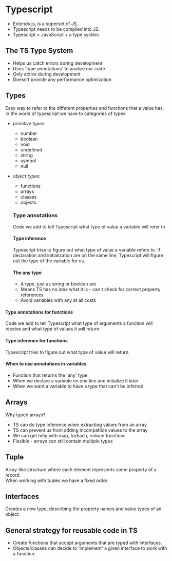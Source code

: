 # Typescript

- Extends js, is a superset of JS.
- Typescript needs to be compiled into JS.
- Typescript = JavaScript + a type system

## The TS Type System

- Helps us catch errors during development
- Uses 'type annotations' to analize our code
- Only active during development
- Doesn't provide any performance optimization

## Types

Easy way to refer to the different properties and functions that a value has.  
In the world of typescript we have to categories of types

- _primitive types_:
  - number
  - boolean
  - void
  - undefined
  - string
  - symbol
  - null
- _object types_:

  - functions
  - arrays
  - classes
  - objects

  ### Type annotations

  Code we add to tell Typescript what type of value a variable will refer to

  #### Type inference

  Typescript tries to figure out what type of value a variable refers to.
  If declaration and initialization are on the same line, Typescript will figure out the type of the variable for us.

  #### The any type

  - A type, just as string or boolean are
  - Means TS has no idea what it is - can't check for correct property references
  - Avoid variables with any at all costs

#### Type annotations for functions

Code we add to tell Typescript what type of arguments a function will receive and what type of values it will return

#### Type inference for functions

Typescript tries to figure out what type of value will return

#### When to use annotations in variables

- Function that returns the 'any' type
- When we declare a variable on one line and initialize it later
- When we want a variable to have a type that can't be inferred

## Arrays

Why typed arrays?

- TS can do type inference when extracting values from an array
- TS can prevent us from adding incompatible values to the array
- We can get help with map, forEach, reduce functions
- Flexible - arrays can still contain multiple types

## Tuple

Array-like structure where each element represents some property of a record.  
When working with tuples we have a fixed order.

## Interfaces

Creates a new type, describing the property names and value types of an object.

## General strategy for reusable code in TS

- Create functions that accept arguments that are typed with interfaces.
- Objects/classes can decide to 'implement' a given interface to work with a function.
